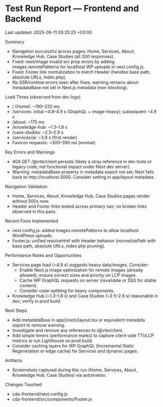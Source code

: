 # Test Run Report — Frontend and Backend

Last updated: 2025-09-11 05:25:25 +03:00

Summary
- Navigation successful across pages: Home, Services, About, Knowledge Hub, Case Studies (all 200 responses). 
- Fixed: next/image invalid src prop errors by adding images.remotePatterns for localhost WP uploads in next.config.js.
- Fixed: Footer link normalization to match Header (handles base path, absolute URLs, index.php). 
- No SSR/runtime errors seen after fixes; warning remains about metadataBase not set in Next.js metadata (non-blocking).

Load Times (observed from dev logs)
- / (Home): ~190–220 ms
- /services: initial ~4.8–4.9 s (GraphQL + image-heavy); subsequent ~4.9 s
- /about: ~175 ms
- /knowledge-hub: ~1.3–1.8 s
- /case-studies: ~2.5–2.9 s
- /services/ai: ~3.9 s (first render)
- Favicon requests: ~300–390 ms (normal)

Key Errors and Warnings
- 404 GET /@vite/client persists (likely a stray reference in dev tools or legacy code; not functional impact under Next dev server).
- Warning: metadataBase property in metadata export not set; Next falls back to http://localhost:3000. Consider setting in app/layout metadata.

Navigation Validation
- Home, Services, About, Knowledge Hub, Case Studies pages render without 500s now.
- Header and Footer links tested across primary nav; no broken links observed in this pass.

Recent Fixes Implemented
- next.config.js: added images.remotePatterns to allow localhost WordPress uploads.
- Footer.js: unified resolveHref with Header behavior (normalizePath with base path, absolute URLs, index.php pruning).

Performance Notes and Opportunities
- Services page load (~4.9 s) suggests heavy data/images. Consider:
  - Enable Next.js image optimization for remote images (already allowed); ensure correct sizes and priority on LCP images.
  - Cache WP GraphQL requests on server (revalidate or SSG for stable content).
  - Consider code-splitting for heavy components.
- Knowledge Hub (~1.3–1.8 s) and Case Studies (~2.5–2.9 s) reasonable in dev; verify in prod build.

Next Steps
- Add metadataBase in app/(root)/layout.tsx or equivalent metadata export to remove warning.
- Investigate and remove any references to /@vite/client.
- Add simple timers (performance marks) to capture client-side TTI/LCP metrics or run Lighthouse on prod build.
- Consider caching layers for WP GraphQL (Incremental Static Regeneration or edge cache) for Services and dynamic pages.

Artifacts
- Screenshots captured during this run (Home, Services, About, Knowledge Hub, Case Studies) via automation.

Changes Touched
- cda-frontend/next.config.js
- cda-frontend/src/components/Footer.js